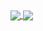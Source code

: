 
<a href="https://github-readme-stats.vercel.app/api?username=cantpr09ram&show_icons=true&theme=dracula">
  <img align="center" src="https://github-readme-stats.vercel.app/api?username=cantpr09ram&show_icons=true&theme=dracula" />
</a>
<a href="https://github-readme-stats.vercel.app/api/top-langs/?username=cantpr09ram&layout=compact">
  <img align="center" src="https://github-readme-stats.vercel.app/api/top-langs/?username=cantpr09ram&layout=donut&hide=jupyter_notebook&langs_count=5" />
</a>
